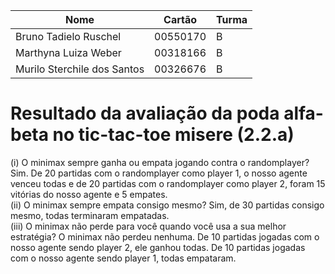 |  Nome | Cartão | Turma |
|---|---|---|
| Bruno Tadielo Ruschel | 00550170 | B |
| Marthyna Luiza Weber | 00318166 | B |
| Murilo Sterchile dos Santos | 00326676 | B |

# Resultado da avaliação da poda alfa-beta no tic-tac-toe misere (2.2.a)
(i) O minimax sempre ganha ou empata jogando contra o randomplayer? Sim. De 20 partidas com o randomplayer como player 1, o nosso agente venceu todas e de 20 partidas com o randomplayer como player 2, foram 15 vitórias do nosso agente e 5 empates.\
(ii) O minimax sempre empata consigo mesmo? Sim, de 30 partidas consigo mesmo, todas terminaram empatadas.\
(iii) O minimax não perde para você quando você usa a sua melhor estratégia? O minimax não perdeu nenhuma. De 10 partidas jogadas com o nosso agente sendo player 2, ele ganhou todas. De 10 partidas jogadas com o nosso agente sendo player 1, todas empataram.
